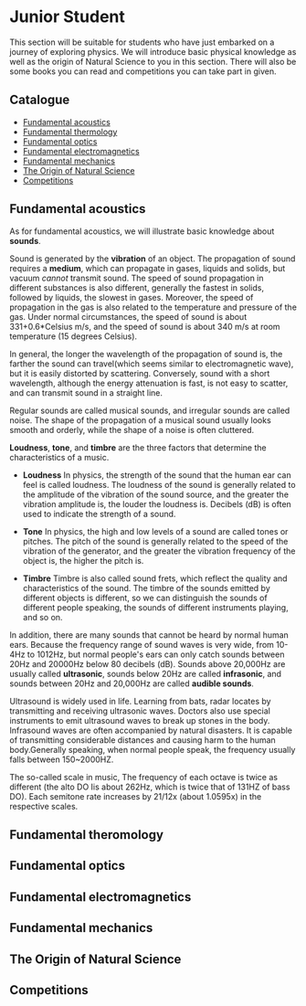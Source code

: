 # Junior Student

This section will be suitable for students who have just embarked on a journey of exploring physics. We will introduce basic physical knowledge as well as the origin of Natural Science to you in this section. There will also be some books you can read and competitions you can take part in given. 

## Catalogue
- [Fundamental acoustics](#fundamental-acoustics)
- [Fundamental thermology](#fundamental-theremology)
- [Fundamental optics](#fundamental-optics)
- [Fundamental electromagnetics](#fundamental-electromagnetics)
- [Fundamental mechanics](#fundamental-mechanics)
- [The Origin of Natural Science](#the-origin-of-natural-science)
- [Competitions](#competitions)

## Fundamental acoustics

As for fundamental acoustics, we will illustrate basic knowledge about **sounds**.

Sound is generated by the **vibration** of an object. The propagation of sound requires a **medium**, which can propagate in gases, liquids and solids, but vacuum *cannot* transmit sound. The speed of sound propagation in different substances is also different, generally the fastest in solids, followed by liquids, the slowest in gases. Moreover, the speed of propagation in the gas is also related to the temperature and pressure of the gas. Under normal circumstances, the speed of sound is about 331+0.6*Celsius m/s, and the speed of sound is about 340 m/s at room temperature (15 degrees Celsius).

In general, the longer the wavelength of the propagation of sound is, the farther the sound can travel(which seems similar to electromagnetic wave), but it is easily distorted by scattering. Conversely, sound with a short wavelength, although the energy attenuation is fast, is not easy to scatter, and can transmit sound in a straight line.

Regular sounds are called musical sounds, and irregular sounds are called noise. The shape of the propagation of a musical sound usually looks smooth and orderly, while the shape of a noise is often cluttered.  

**Loudness**, **tone**, and **timbre** are the three factors that determine the characteristics of a music.

- **Loudness** In physics, the strength of the sound that the human ear can feel is called loudness. The loudness of the sound is generally related to the amplitude of the vibration of the sound source, and the greater the vibration amplitude is, the louder the loudness is. Decibels (dB) is often used to indicate the strength of a sound.

- **Tone** In physics, the high and low levels of a sound are called tones or pitches. The pitch of the sound is generally related to the speed of the vibration of the generator, and the greater the vibration frequency of the object is, the higher the pitch is.

- **Timbre** Timbre is also called sound frets, which reflect the quality and characteristics of the sound. The timbre of the sounds emitted by different objects is different, so we can distinguish the sounds of different people speaking, the sounds of different instruments playing, and so on.

In addition, there are many sounds that cannot be heard by normal human ears. Because the frequency range of sound waves is very wide, from 10-4Hz to 1012Hz, but normal people's ears can only catch sounds between 20Hz and 20000Hz below 80 decibels (dB). Sounds above 20,000Hz are usually called **ultrasonic**, sounds below 20Hz are called **infrasonic**, and sounds between 20Hz and 20,000Hz are called **audible sounds**.

Ultrasound is widely used in life. Learning from bats, radar locates by transmitting and receiving ultrasonic waves. Doctors also use special instruments to emit ultrasound waves to break up stones in the body. Infrasound waves are often accompanied by natural disasters. It is capable of transmitting considerable distances and causing harm to the human body.Generally speaking, when normal people speak, the frequency usually falls between 150~2000HZ.

The so-called scale in music, The frequency of each octave is twice as different (the alto DO Iis about 262Hz, which is twice that of 131HZ of bass DO). Each semitone rate increases by 21/12x (about 1.0595x) in the respective scales.
## Fundamental theromology
## Fundamental optics
## Fundamental electromagnetics
## Fundamental mechanics
## The Origin of Natural Science
## Competitions
